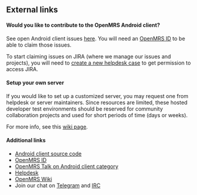 ## External links

#### Would you like to contribute to the OpenMRS Android client?

See open Android client issues [here](https://issues.openmrs.org/projects/AC/issues). You will need an [OpenMRS ID](https://id.openmrs.org/) to be able to claim those issues.

To start claiming issues on JIRA (where we manage our issues and projects), you will need to [create a new helpdesk case](https://help.openmrs.org/customer/portal/emails/new) to get permission to access JIRA.

#### Setup your own server

If you would like to set up a customized server, you may request one from helpdesk or server maintainers. Since resources are limited, these hosted developer test environments should be reserved for community collaboration projects and used for short periods of time (days or weeks).

For more info, see this [wiki page](https://wiki.openmrs.org/x/-oO8Bg).

#### Additional links

- [Android client source code](https://github.com/openmrs/openmrs-contrib-android-client)
- [OpenMRS ID](https://id.openmrs.org/)
- [OpenMRS Talk on Android client category](https://talk.openmrs.org/category/software/android-client)
- [Helpdesk](https://help.openmrs.org/)
- [OpenMRS Wiki](https://wiki.openmrs.org/)
- Join our chat on [Telegram](https://telegram.me/OpenMRS) and [IRC](https://wiki.openmrs.org/display/IRC/Home)
